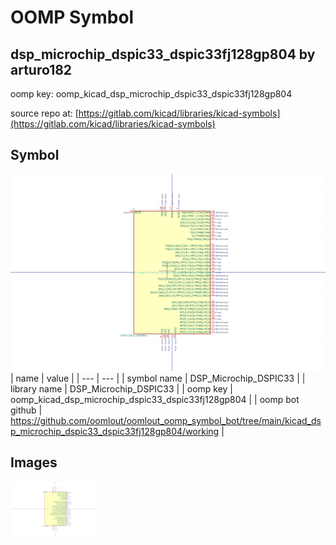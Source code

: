 # OOMP Symbol  
## dsp_microchip_dspic33_dspic33fj128gp804  by arturo182  
  
oomp key: oomp_kicad_dsp_microchip_dspic33_dspic33fj128gp804  
  
source repo at: [https://gitlab.com/kicad/libraries/kicad-symbols](https://gitlab.com/kicad/libraries/kicad-symbols)  
## Symbol  
  
[![working.png](working_600.png)](working.png)  
| name | value | 
| --- | --- | 
| symbol name | DSP_Microchip_DSPIC33 | 
| library name | DSP_Microchip_DSPIC33 | 
| oomp key | oomp_kicad_dsp_microchip_dspic33_dspic33fj128gp804 | 
| oomp bot github | https://github.com/oomlout/oomlout_oomp_symbol_bot/tree/main/kicad_dsp_microchip_dspic33_dspic33fj128gp804/working | 
## Images  
  
[![working.png](working_140.png)](working.png)  
